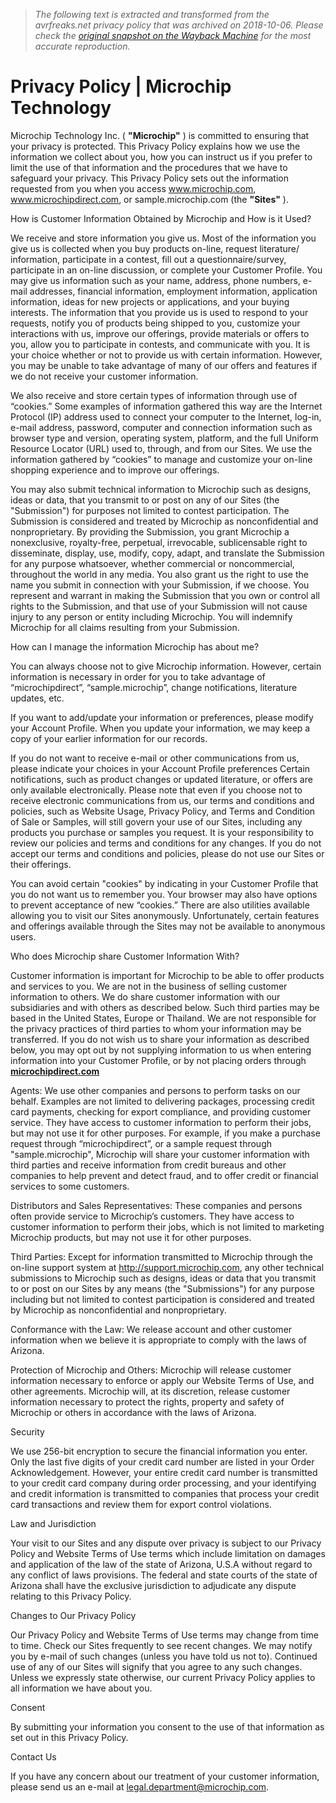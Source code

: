 > *The following text is extracted and transformed from the avrfreaks.net privacy policy that was archived on 2018-10-06. Please check the [original snapshot on the Wayback Machine](https://web.archive.org/web/20181006055434id_/https%3A//www.microchip.com/about-us/legal-information/privacy-policy) for the most accurate reproduction.*

# Privacy Policy | Microchip Technology

Microchip Technology Inc. ( **"Microchip"** ) is committed to ensuring that your privacy is protected. This Privacy Policy explains how we use the information we collect about you, how you can instruct us if you prefer to limit the use of that information and the procedures that we have to safeguard your privacy. This Privacy Policy sets out the information requested from you when you access www.microchip.com, www.microchipdirect.com, or sample.microchip.com (the **"Sites"** ).

How is Customer Information Obtained by Microchip and How is it Used?

We receive and store information you give us. Most of the information you give us is collected when you buy products on-line, request literature/ information, participate in a contest, fill out a questionnaire/survey, participate in an on-line discussion, or complete your Customer Profile. You may give us information such as your name, address, phone numbers, e-mail addresses, financial information, employment information, application information, ideas for new projects or applications, and your buying interests. The information that you provide us is used to respond to your requests, notify you of products being shipped to you, customize your interactions with us, improve our offerings, provide materials or offers to you, allow you to participate in contests, and communicate with you. It is your choice whether or not to provide us with certain information. However, you may be unable to take advantage of many of our offers and features if we do not receive your customer information.

We also receive and store certain types of information through use of “cookies.” Some examples of information gathered this way are the Internet Protocol (IP) address used to connect your computer to the Internet, log-in, e-mail address, password, computer and connection information such as browser type and version, operating system, platform, and the full Uniform Resource Locator (URL) used to, through, and from our Sites. We use the information gathered by “cookies” to manage and customize your on-line shopping experience and to improve our offerings.

You may also submit technical information to Microchip such as designs, ideas or data, that you transmit to or post on any of our Sites (the "Submission") for purposes not limited to contest participation. The Submission is considered and treated by Microchip as nonconfidential and nonproprietary. By providing the Submission, you grant Microchip a nonexclusive, royalty-free, perpetual, irrevocable, sublicensable right to disseminate, display, use, modify, copy, adapt, and translate the Submission for any purpose whatsoever, whether commercial or noncommercial, throughout the world in any media. You also grant us the right to use the name you submit in connection with your Submission, if we choose. You represent and warrant in making the Submission that you own or control all rights to the Submission, and that use of your Submission will not cause injury to any person or entity including Microchip. You will indemnify Microchip for all claims resulting from your Submission.

How can I manage the information Microchip has about me?

You can always choose not to give Microchip information. However, certain information is necessary in order for you to take advantage of “microchipdirect”, “sample.microchip”, change notifications, literature updates, etc.

If you want to add/update your information or preferences, please modify your Account Profile. When you update your information, we may keep a copy of your earlier information for our records.

If you do not want to receive e-mail or other communications from us, please indicate your choices in your Account Profile preferences Certain notifications, such as product changes or updated literature, or offers are only available electronically. Please note that even if you choose not to receive electronic communications from us, our terms and conditions and policies, such as Website Usage, Privacy Policy, and Terms and Condition of Sale or Samples, will still govern your use of our Sites, including any products you purchase or samples you request. It is your responsibility to review our policies and terms and conditions for any changes. If you do not accept our terms and conditions and policies, please do not use our Sites or their offerings.

You can avoid certain "cookies" by indicating in your Customer Profile that you do not want us to remember you. Your browser may also have options to prevent acceptance of new “cookies.” There are also utilities available allowing you to visit our Sites anonymously. Unfortunately, certain features and offerings available through the Sites may not be available to anonymous users.

Who does Microchip share Customer Information With?

Customer information is important for Microchip to be able to offer products and services to you. We are not in the business of selling customer information to others. We do share customer information with our subsidiaries and with others as described below. Such third parties may be based in the United States, Europe or Thailand. We are not responsible for the privacy practices of third parties to whom your information may be transferred. If you do not wish us to share your information as described below, you may opt out by not supplying information to us when entering information into your Customer Profile, or by not placing orders through **[microchipdirect.com](http://www.microchipdirect.com/)**

Agents: We use other companies and persons to perform tasks on our behalf. Examples are not limited to delivering packages, processing credit card payments, checking for export compliance, and providing customer service. They have access to customer information to perform their jobs, but may not use it for other purposes. For example, if you make a purchase request through “microchipdirect”, or a sample request through "sample.microchip", Microchip will share your customer information with third parties and receive information from credit bureaus and other companies to help prevent and detect fraud, and to offer credit or financial services to some customers.

Distributors and Sales Representatives: These companies and persons often provide service to Microchip’s customers. They have access to customer information to perform their jobs, which is not limited to marketing Microchip products, but may not use it for other purposes.

Third Parties: Except for information transmitted to Microchip through the on-line support system at http://support.microchip.com, any other technical submissions to Microchip such as designs, ideas or data that you transmit to or post on our Sites by any means (the "Submissions") for any purpose including but not limited to contest participation is considered and treated by Microchip as nonconfidential and nonproprietary.

Conformance with the Law: We release account and other customer information when we believe it is appropriate to comply with the laws of Arizona.

Protection of Microchip and Others: Microchip will release customer information necessary to enforce or apply our Website Terms of Use, and other agreements. Microchip will, at its discretion, release customer information necessary to protect the rights, property and safety of Microchip or others in accordance with the laws of Arizona.

Security

We use 256-bit encryption to secure the financial information you enter. Only the last five digits of your credit card number are listed in your Order Acknowledgement. However, your entire credit card number is transmitted to your credit card company during order processing, and your identifying and credit information is transmitted to companies that process your credit card transactions and review them for export control violations.

Law and Jurisdiction

Your visit to our Sites and any dispute over privacy is subject to our Privacy Policy and Website Terms of Use terms which include limitation on damages and application of the law of the state of Arizona, U.S.A without regard to any conflict of laws provisions. The federal and state courts of the state of Arizona shall have the exclusive jurisdiction to adjudicate any dispute relating to this Privacy Policy.

Changes to Our Privacy Policy

Our Privacy Policy and Website Terms of Use terms may change from time to time. Check our Sites frequently to see recent changes. We may notify you by e-mail of such changes (unless you have told us not to). Continued use of any of our Sites will signify that you agree to any such changes. Unless we expressly state otherwise, our current Privacy Policy applies to all information we have about you.

Consent

By submitting your information you consent to the use of that information as set out in this Privacy Policy.

Contact Us

If you have any concern about our treatment of your customer information, please send us an e-mail at [legal.department@microchip.com](mailto:legal.department@microchip.com).
